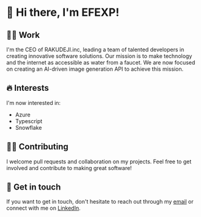 # 👋 Hi there, I'm EFEXP!

## :man_technologist: Work 

I'm the CEO of RAKUDEJI.inc, leading a team of talented developers in creating innovative software solutions. Our mission is to make technology and the internet as accessible as water from a faucet. We are now focused on creating an AI-driven image generation API to achieve this mission.

## :fire: Interests

I'm now interested in:
- Azure
- Typescript
- Snowflake

## :raising_hand_man: Contributing

I welcome pull requests and collaboration on my projects. Feel free to get involved and contribute to making great software!

## :email: Get in touch

If you want to get in touch, don't hesitate to reach out through my [email](mailto:your-email@example.com) or connect with me on [LinkedIn](https://www.linkedin.com/in/your-linkedin-profile/).

